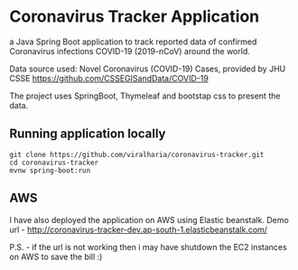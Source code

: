 # Coronavirus Tracker Application

a Java Spring Boot application to track reported data of confirmed Coronavirus infections COVID-19 (2019-nCoV) around the world.

Data source used: Novel Coronavirus (COVID-19) Cases, provided by JHU CSSE 
https://github.com/CSSEGISandData/COVID-19

The project uses SpringBoot, Thymeleaf and bootstap css to present the data.

## Running application locally
```
git clone https://github.com/viralharia/coronavirus-tracker.git
cd coronavirus-tracker
mvnw spring-boot:run
```

## AWS
I have also deployed the application on AWS using Elastic beanstalk.
Demo url - http://coronavirus-tracker-dev.ap-south-1.elasticbeanstalk.com/

P.S. - if the url is not working then i may have shutdown the EC2 instances on AWS to save the bill :)
